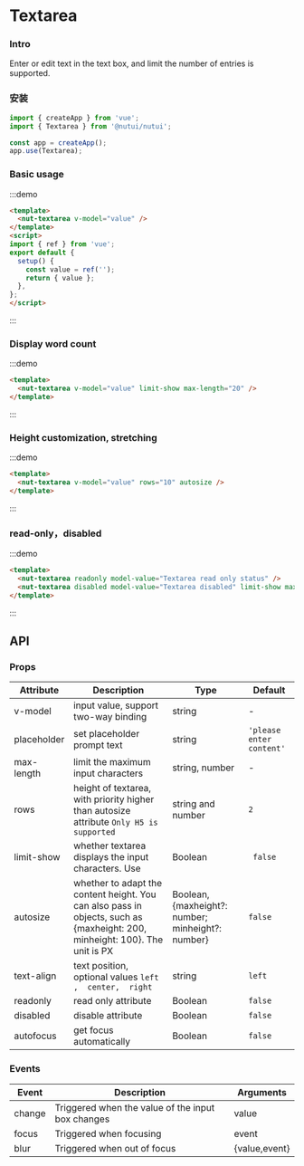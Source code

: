 # Textarea 

### Intro

Enter or edit text in the text box, and limit the number of entries is supported.

### 安装

``` javascript
import { createApp } from 'vue';
import { Textarea } from '@nutui/nutui';

const app = createApp();
app.use(Textarea);

```

### Basic usage
:::demo

```html
<template>
  <nut-textarea v-model="value" />
</template>
<script>
import { ref } from 'vue';
export default {
  setup() {
    const value = ref('');
    return { value };
  },
};
</script>
```
:::

### Display word count

:::demo

```html
<template>
  <nut-textarea v-model="value" limit-show max-length="20" />
</template>
```
:::

### Height customization, stretching
:::demo

```html
<template>
  <nut-textarea v-model="value" rows="10" autosize />
</template>
```
:::
### read-only，disabled

:::demo

```html
<template>
  <nut-textarea readonly model-value="Textarea read only status" />
  <nut-textarea disabled model-value="Textarea disabled" limit-show max-length="20" />
</template>
```
:::

## API
### Props

| Attribute | Description | Type   | Default |
|-------------|--------------------------------------------------|----------------|----------------|
|v-model | input value, support two-way binding | string | -|
|placeholder | set placeholder prompt text | string | ` 'please enter content' `|
|max-length | limit the maximum input characters | string, number | -|
|rows | height of textarea, with priority higher than autosize attribute `Only H5 is supported`| string and number | ` 2 `|
|limit-show | whether textarea displays the input characters. Use | Boolean | ` false` |
|autosize | whether to adapt the content height. You can also pass in objects, such as {maxheight: 200, minheight: 100}. The unit is PX | Boolean, {maxheight?: number; minheight?: number} | ` false `|
|text-align | text position, optional values ` left ,  center,  right `| string |  `left`|
|readonly | read only attribute | Boolean | ` false `|
|disabled | disable attribute | Boolean | ` false `|
|autofocus | get focus automatically | Boolean | ` false `|


### Events

| Event | Description                  | Arguments   |
|--------|----------------|-------------|
| change | Triggered when the value of the input box changes | value       |
| focus  | Triggered when focusing     | event       |
| blur   | Triggered when out of focus     | {value,event} |








